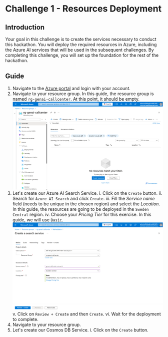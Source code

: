 # Challenge 1 - Resources Deployment

## Introduction
Your goal in this challenge is to create the services necessary to conduct this hackathon. You will deploy the required resources in Azure, including the Azure AI services that will be used in the subsequent challenges. By completing this challenge, you will set up the foundation for the rest of the hackathon.

## Guide
1. Navigate to the [Azure portal](https://portal.azure.com/#home) and login with your account.
2. Navigate to your resource group. In this guide, the resource group is named `rg-genai-callcenter`. At this point, it should be empty.
![Empty Resource Group](./images/rg_empty.png)
3. Let's create our Azure AI Search Service. 
    i. Click on the `Create` button.
    ii. Search for `Azure AI Search` and click `Create`.
    iii. Fill the *Service name* field (needs to be unique in the chosen region) and select the *Location*. In this guide, the resources are going to be deployed in the `Sweden Central` region. 
    iv. Choose your *Pricing Tier* for this exercise. In this guide, we will use `Basic`.
    ![AI Search](./images/aisearch.png)
    v. Click on `Review + Create` and then `Create`. 
    vi. Wait for the deployment to complete.
4. Navigate to your resource group.
5. Let's create our Cosmos DB Service.
    i. Click on the `Create` button.